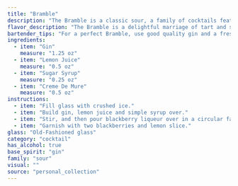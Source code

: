 ```yaml
---
title: "Bramble"
description: "The Bramble is a classic sour, a family of cocktails featuring a spirit, citrus juice, and sweetener.  Born in 1984 at the The Harp pub in London, it's credited to Dick Bradsell, who wanted a simple, yet elegant drink featuring creme de mure (blackberry liqueur). "
flavor_description: "The Bramble is a delightful marriage of tart and sweet. Gin's juniper notes dance with zesty lemon, balanced by a touch of sweetness from the sugar syrup. Creme de Mure adds a luscious blackberry complexity, creating a deep, fruity depth that lingers on the palate. This cocktail is a true gem, showcasing both the boldness of gin and the subtle elegance of blackberry liqueur. "
bartender_tips: "For a perfect Bramble, use good quality gin and a fresh lemon.  Muddle the sugar syrup and lemon juice thoroughly to release the citrus oils.  Don't over-shake - you want the creme de mure to swirl beautifully.  A good garnish is a blackberry on a skewer, or a lemon twist.  And, of course, a chilled glass is essential! "
ingredients:
  - item: "Gin"
    measure: "1.25 oz"
  - item: "Lemon Juice"
    measure: "0.5 oz"
  - item: "Sugar Syrup"
    measure: "0.25 oz"
  - item: "Creme De Mure"
    measure: "0.5 oz"
instructions:
  - item: "Fill glass with crushed ice."
  - item: "Build gin, lemon juice and simple syrup over."
  - item: "Stir, and then pour blackberry liqueur over in a circular fashion to create marbling effect."
  - item: "Garnish with two blackberries and lemon slice."
glass: "Old-Fashioned glass"
category: "cocktail"
has_alcohol: true
base_spirit: "gin"
family: "sour"
visual: ""
source: "personal_collection"
---
```


